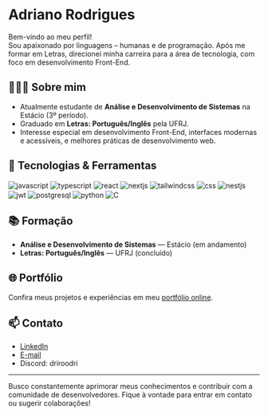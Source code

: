 # Adriano Rodrigues

Bem-vindo ao meu perfil!  
Sou apaixonado por linguagens – humanas e de programação. Após me formar em Letras, direcionei minha carreira para a área de tecnologia, com foco em desenvolvimento Front-End.

## 👨🏻‍💻 Sobre mim

- Atualmente estudante de **Análise e Desenvolvimento de Sistemas** na Estácio (3º período).
- Graduado em **Letras: Português/Inglês** pela UFRJ.
- Interesse especial em desenvolvimento Front-End, interfaces modernas e acessíveis, e melhores práticas de desenvolvimento web.

## 🚀 Tecnologias & Ferramentas

<div style="display: inline_block">
    <img align="center" alt="javascript" src="https://img.shields.io/badge/JavaScript-323330?style=for-the-badge&logo=javascript&logoColor=F7DF1E">
    <img align="center" alt="typescript" src="https://img.shields.io/badge/TypeScript-007ACC?style=for-the-badge&logo=typescript&logoColor=white">
    <img align="center" alt="react" src="https://img.shields.io/badge/React-20232A?style=for-the-badge&logo=react&logoColor=61DAFB">
    <img align="center" alt="nextjs" src="https://img.shields.io/badge/Next.js-000000?style=for-the-badge&logo=next.js&logoColor=white">
    <img align="center" alt="tailwindcss" src="https://img.shields.io/badge/Tailwind_CSS-38B2AC?style=for-the-badge&logo=tailwind-css&logoColor=white">
    <img align="center" alt="css" src="https://img.shields.io/badge/CSS3-1572B6?style=for-the-badge&logo=css3&logoColor=white">
    <img align="center" alt="nestjs" src="https://img.shields.io/badge/NestJS-E0234E?style=for-the-badge&logo=nestjs&logoColor=white">
    <img align="center" alt="jwt" src="https://img.shields.io/badge/JWT-000000?style=for-the-badge&logo=JSON%20web%20tokens&logoColor=white">    
    <img align="center" alt="postgresql" src="https://img.shields.io/badge/PostgreSQL-316192?style=for-the-badge&logo=postgresql&logoColor=white">    
    <img align="center" alt="python" src="https://img.shields.io/badge/Python-14354C?style=for-the-badge&logo=python&logoColor=white">
    <img align="center" alt="C" src="https://img.shields.io/badge/C-00599C?style=for-the-badge&logo=c&logoColor=white">
</div>

## 📚 Formação

- **Análise e Desenvolvimento de Sistemas** — Estácio (em andamento)
- **Letras: Português/Inglês** — UFRJ (concluído)

## 🌐 Portfólio

Confira meus projetos e experiências em meu [portfólio online](https://drirodri.netlify.app/pt-BR).

## 📫 Contato

- [LinkedIn](https://www.linkedin.com/in/drirodri/)
- [E-mail](mailto:adriano.rsilva97@gmail.com)
- Discord: driroodri

---

Busco constantemente aprimorar meus conhecimentos e contribuir com a comunidade de desenvolvedores. Fique à vontade para entrar em contato ou sugerir colaborações!
